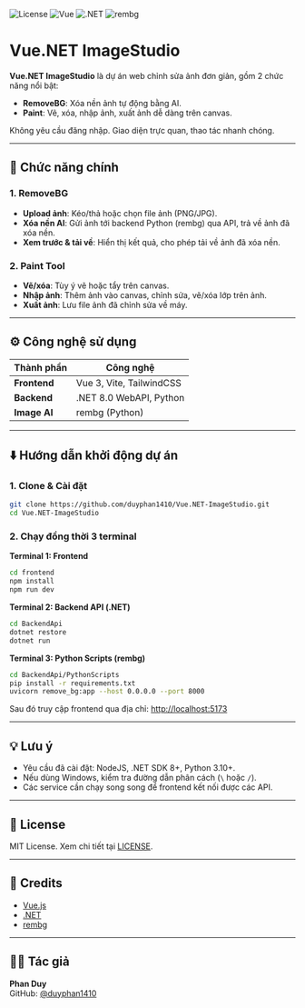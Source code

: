 ![License](https://img.shields.io/badge/license-MIT-blue.svg)
![Vue](https://img.shields.io/badge/Vue-3-green.svg)
![.NET](https://img.shields.io/badge/.NET-8.0-purple.svg)
![rembg](https://img.shields.io/badge/rembg-python-blue.svg)

# Vue.NET ImageStudio

**Vue.NET ImageStudio** là dự án web chỉnh sửa ảnh đơn giản, gồm 2 chức năng nổi bật:
- **RemoveBG**: Xóa nền ảnh tự động bằng AI.
- **Paint**: Vẽ, xóa, nhập ảnh, xuất ảnh dễ dàng trên canvas.

Không yêu cầu đăng nhập. Giao diện trực quan, thao tác nhanh chóng.

---

## 🚀 Chức năng chính

### 1. RemoveBG
- **Upload ảnh**: Kéo/thả hoặc chọn file ảnh (PNG/JPG).
- **Xóa nền AI**: Gửi ảnh tới backend Python (rembg) qua API, trả về ảnh đã xóa nền.
- **Xem trước & tải về**: Hiển thị kết quả, cho phép tải về ảnh đã xóa nền.

### 2. Paint Tool
- **Vẽ/xóa**: Tùy ý vẽ hoặc tẩy trên canvas.
- **Nhập ảnh**: Thêm ảnh vào canvas, chỉnh sửa, vẽ/xóa lớp trên ảnh.
- **Xuất ảnh**: Lưu file ảnh đã chỉnh sửa về máy.

---

## ⚙️ Công nghệ sử dụng

| Thành phần    | Công nghệ                  |
|---------------|---------------------------|
| **Frontend**  | Vue 3, Vite, TailwindCSS  |
| **Backend**   | .NET 8.0 WebAPI, Python   |
| **Image AI**  | rembg (Python)            |

---

## ⬇️ Hướng dẫn khởi động dự án

### 1. Clone & Cài đặt
```bash
git clone https://github.com/duyphan1410/Vue.NET-ImageStudio.git
cd Vue.NET-ImageStudio
```

### 2. Chạy đồng thời 3 terminal

**Terminal 1: Frontend**
```bash
cd frontend
npm install
npm run dev
```

**Terminal 2: Backend API (.NET)**
```bash
cd BackendApi
dotnet restore
dotnet run
```

**Terminal 3: Python Scripts (rembg)**
```bash
cd BackendApi/PythonScripts
pip install -r requirements.txt
uvicorn remove_bg:app --host 0.0.0.0 --port 8000
```

Sau đó truy cập frontend qua địa chỉ: [http://localhost:5173](http://localhost:5173)

---

## 💡 Lưu ý

- Yêu cầu đã cài đặt: NodeJS, .NET SDK 8+, Python 3.10+.
- Nếu dùng Windows, kiểm tra đường dẫn phân cách (`\` hoặc `/`).
- Các service cần chạy song song để frontend kết nối được các API.

---

## 📝 License
MIT License. Xem chi tiết tại [LICENSE](LICENSE).

---

## 📢 Credits
- [Vue.js](https://vuejs.org/)
- [.NET](https://dotnet.microsoft.com/)
- [rembg](https://github.com/danielgatis/rembg)

---

## 🙋‍♂️ Tác giả
**Phan Duy**  
GitHub: [@duyphan1410](https://github.com/duyphan1410)

